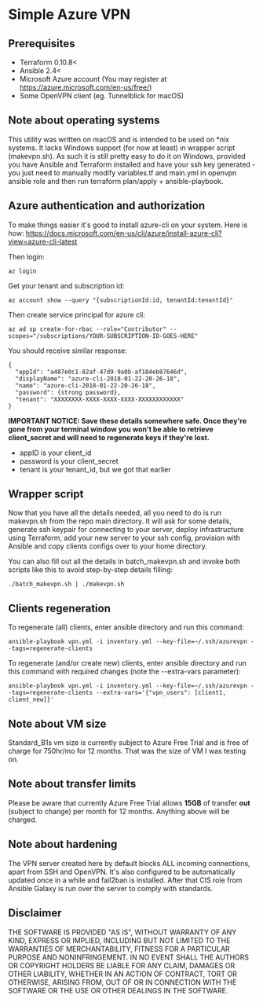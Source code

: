 # Simple Azure VPN

## Prerequisites
* Terraform 0.10.8<
* Ansible 2.4<
* Microsoft Azure account (You may register at https://azure.microsoft.com/en-us/free/)
* Some OpenVPN client (eg. Tunnelblick for macOS)

## Note about operating systems

This utility was written on macOS and is intended to be used on *nix systems. It lacks Windows support (for now at least) in wrapper script (makevpn.sh). As such it is still pretty easy to do it on Windows, provided you have Ansible and Terraform installed and have your ssh key generated - you just need to manually modify variables.tf and main.yml in openvpn ansible role and then run terraform plan/apply + ansible-playbook.

## Azure authentication and authorization

To make things easier it's good to install azure-cli on your system. Here is how: https://docs.microsoft.com/en-us/cli/azure/install-azure-cli?view=azure-cli-latest

Then login:
```
az login
```

Get your tenant and subscription id:
```
az account show --query "{subscriptionId:id, tenantId:tenantId}"
```

Then create service principal for azure cli:

```
az ad sp create-for-rbac --role="Contributor" --scopes="/subscriptions/YOUR-SUBSCRIPTION-ID-GOES-HERE"
```

You should receive similar response:
```
{
  "appId": "a487e0c1-82af-47d9-9a0b-af184eb87646d",
  "displayName": "azure-cli-2018-01-22-20-26-18",
  "name": "azure-cli-2018-01-22-20-26-18",
  "password": {strong password},
  "tenant": "XXXXXXXX-XXXX-XXXX-XXXX-XXXXXXXXXXXX"
}
```
**IMPORTANT NOTICE: Save these details somewhere safe. Once they're gone from your terminal window you won't be able to retrieve client_secret and will need to regenerate keys if they're lost.**

* appID is your client_id
* password is your client_secret
* tenant is your tenant_id, but we got that earlier

## Wrapper script

Now that you have all the details needed, all you need to do is run makevpn.sh from the repo main directory. It will ask for some details, generate ssh keypair for connecting to your server, deploy infrastructure using Terraform, add your new server to your ssh config, provision with Ansible and copy clients configs over to your home directory.

You can also fill out all the details in batch_makevpn.sh and invoke both scripts like this to avoid step-by-step details filling:
```
./batch_makevpn.sh | ./makevpn.sh
```

## Clients regeneration

To regenerate (all) clients, enter ansible directory and run this command:
```
ansible-playbook vpn.yml -i inventory.yml --key-file=~/.ssh/azurevpn --tags=regenerate-clients
```

To regenerate (and/or create new) clients, enter ansible directory and run this command with required changes (note the --extra-vars parameter):
```
ansible-playbook vpn.yml -i inventory.yml --key-file=~/.ssh/azurevpn --tags=regenerate-clients --extra-vars='{"vpn_users": [client1, client_new]}'
```

## Note about VM size

Standard_B1s vm size is currently subject to Azure Free Trial and is free of charge for 750hr/mo for 12 months. That was the size of VM I was testing on.

## Note about transfer limits

Please be aware that currently Azure Free Trial allows **15GB** of transfer **out** (subject to change) per month for 12 months. Anything above will be charged.

## Note about hardening

The VPN server created here by default blocks ALL incoming connections, apart from SSH and OpenVPN. It's also configured to be automatically updated once in a while and fail2ban is installed. After that CIS role from Ansible Galaxy is run over the server to comply with standards.

## Disclaimer

THE SOFTWARE IS PROVIDED "AS IS", WITHOUT WARRANTY OF ANY KIND, EXPRESS OR
IMPLIED, INCLUDING BUT NOT LIMITED TO THE WARRANTIES OF MERCHANTABILITY,
FITNESS FOR A PARTICULAR PURPOSE AND NONINFRINGEMENT. IN NO EVENT SHALL THE
AUTHORS OR COPYRIGHT HOLDERS BE LIABLE FOR ANY CLAIM, DAMAGES OR OTHER
LIABILITY, WHETHER IN AN ACTION OF CONTRACT, TORT OR OTHERWISE, ARISING FROM,
OUT OF OR IN CONNECTION WITH THE SOFTWARE OR THE USE OR OTHER DEALINGS IN THE
SOFTWARE.